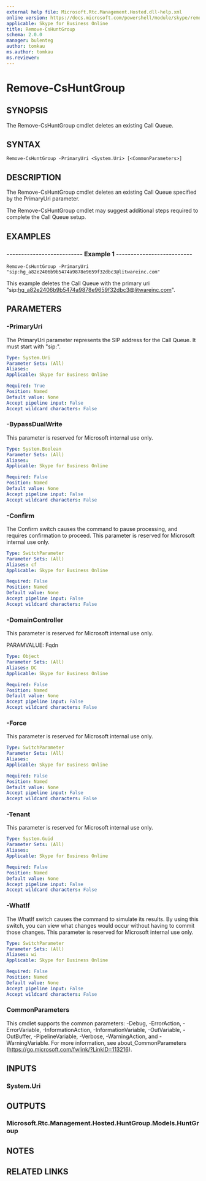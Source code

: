```yaml
---
external help file: Microsoft.Rtc.Management.Hosted.dll-help.xml
online version: https://docs.microsoft.com/powershell/module/skype/remove-cshuntgroup
applicable: Skype for Business Online
title: Remove-CsHuntGroup
schema: 2.0.0
manager: bulenteg
author: tomkau
ms.author: tomkau
ms.reviewer:
---
```


# Remove-CsHuntGroup

## SYNOPSIS
The Remove-CsHuntGroup cmdlet deletes an existing Call Queue.

## SYNTAX

```
Remove-CsHuntGroup -PrimaryUri <System.Uri> [<CommonParameters>]
```

## DESCRIPTION
The Remove-CsHuntGroup cmdlet deletes an existing Call Queue specified by the PrimaryUri parameter.

The Remove-CsHuntGroup cmdlet may suggest additional steps required to complete the Call Queue setup.

## EXAMPLES

### -------------------------- Example 1 --------------------------
```
Remove-CsHuntGroup -PrimaryUri "sip:hg_a82e2406b9b5474a9878e9659f32dbc3@litwareinc.com"
```

This example deletes the Call Queue with the primary uri "sip:hg_a82e2406b9b5474a9878e9659f32dbc3@litwareinc.com".




## PARAMETERS

### -PrimaryUri
The PrimaryUri parameter represents the SIP address for the Call Queue. It must start with "sip:".

```yaml
Type: System.Uri
Parameter Sets: (All)
Aliases: 
Applicable: Skype for Business Online

Required: True
Position: Named
Default value: None
Accept pipeline input: False
Accept wildcard characters: False
```

### -BypassDualWrite
This parameter is reserved for Microsoft internal use only.

```yaml
Type: System.Boolean
Parameter Sets: (All)
Aliases: 
Applicable: Skype for Business Online

Required: False
Position: Named
Default value: None
Accept pipeline input: False
Accept wildcard characters: False
```

### -Confirm
The Confirm switch causes the command to pause processing, and requires confirmation to proceed. This parameter is reserved for Microsoft internal use only.

```yaml
Type: SwitchParameter
Parameter Sets: (All)
Aliases: cf
Applicable: Skype for Business Online

Required: False
Position: Named
Default value: None
Accept pipeline input: False
Accept wildcard characters: False
```

### -DomainController
This parameter is reserved for Microsoft internal use only.

PARAMVALUE: Fqdn

```yaml
Type: Object
Parameter Sets: (All)
Aliases: DC
Applicable: Skype for Business Online

Required: False
Position: Named
Default value: None
Accept pipeline input: False
Accept wildcard characters: False
```

### -Force
This parameter is reserved for Microsoft internal use only.

```yaml
Type: SwitchParameter
Parameter Sets: (All)
Aliases: 
Applicable: Skype for Business Online

Required: False
Position: Named
Default value: None
Accept pipeline input: False
Accept wildcard characters: False
```

### -Tenant
This parameter is reserved for Microsoft internal use only.

```yaml
Type: System.Guid
Parameter Sets: (All)
Aliases: 
Applicable: Skype for Business Online

Required: False
Position: Named
Default value: None
Accept pipeline input: False
Accept wildcard characters: False
```

### -WhatIf
The WhatIf switch causes the command to simulate its results. By using this switch, you can view what changes would occur without having to commit those changes. This parameter is reserved for Microsoft internal use only.

```yaml
Type: SwitchParameter
Parameter Sets: (All)
Aliases: wi
Applicable: Skype for Business Online

Required: False
Position: Named
Default value: None
Accept pipeline input: False
Accept wildcard characters: False
```

### CommonParameters
This cmdlet supports the common parameters: -Debug, -ErrorAction, -ErrorVariable, -InformationAction, -InformationVariable, -OutVariable, -OutBuffer, -PipelineVariable, -Verbose, -WarningAction, and -WarningVariable. For more information, see about_CommonParameters (https://go.microsoft.com/fwlink/?LinkID=113216).

## INPUTS

### System.Uri

## OUTPUTS

### Microsoft.Rtc.Management.Hosted.HuntGroup.Models.HuntGroup

## NOTES

## RELATED LINKS


